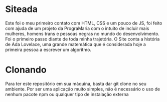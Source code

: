 # Siteada

Este foi o meu primeiro contato com HTML, CSS e um pouco de JS,
foi feito com ajuda de um projeto da PrograMaria com o intuito
de incluir mais mulheres, homens trans e pessoas negras no mundo
do desenvolvimento. Foi o primeiro passo diante de toda minha trajetória.
O Site conta a história de Ada Lovelace, uma grande matemática que é 
considerada hoje a primeira pessoa a escrever um algoritmo.

# Clonando
Para ter este repositório em sua máquina, basta dar git clone no seu ambiente.
Por ser uma aplicação muito simples, não é necessário o uso de nenhum pacote
npm ou qualquer tipo de instalação externa
